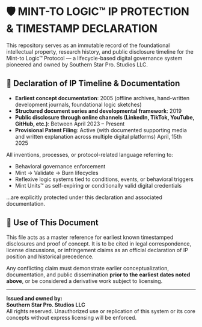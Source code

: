 # 🛡️ MINT-TO LOGIC™ IP PROTECTION & TIMESTAMP DECLARATION

This repository serves as an immutable record of the foundational intellectual property, research history, and public disclosure timeline for the Mint-to Logic™ Protocol — a lifecycle-based digital governance system pioneered and owned by Southern Star Pro. Studios LLC.

## 📜 Declaration of IP Timeline & Documentation

- **Earliest concept documentation**: 2005 (offline archives, hand-written development journals, foundational logic sketches)
- **Structured document series and developmental framework**: 2019
- **Public disclosure through online channels (LinkedIn, TikTok, YouTube, GitHub, etc.)**: Between April 2023 – Present
- **Provisional Patent Filing**: Active (with documented supporting media and written explanation across multiple digital platforms) April, 15th 2025

All inventions, processes, or protocol-related language referring to:
- Behavioral governance enforcement
- Mint → Validate → Burn lifecycles
- Reflexive logic systems tied to conditions, events, or behavioral triggers
- Mint Units™ as self-expiring or conditionally valid digital credentials

...are explicitly protected under this declaration and associated documentation.

## 📌 Use of This Document

This file acts as a master reference for earliest known timestamped disclosures and proof of concept. It is to be cited in legal correspondence, license discussions, or infringement claims as an official declaration of IP position and historical precedence.

Any conflicting claim must demonstrate earlier conceptualization, documentation, and public dissemination **prior to the earliest dates noted above**, or be considered a derivative work subject to licensing.

---

**Issued and owned by:**  
**Southern Star Pro. Studios LLC**  
All rights reserved. Unauthorized use or replication of this system or its core concepts without express licensing will be enforced.

